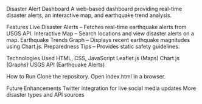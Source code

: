 Disaster Alert Dashboard
A web-based dashboard providing real-time disaster alerts, an interactive map, and earthquake trend analysis.

Features
Live Disaster Alerts – Fetches real-time earthquake alerts from USGS API.
Interactive Map – Search locations and view disaster alerts on a map.
Earthquake Trends Graph – Displays recent earthquake magnitudes using Chart.js.
Preparedness Tips – Provides static safety guidelines.


Technologies Used
HTML, CSS, JavaScript
Leaflet.js (Maps)
Chart.js (Graphs)
USGS API (Earthquake Alerts)

How to Run
Clone the repository.
Open index.html in a browser.


Future Enhancements
Twitter integration for live social media updates
More disaster types and API sources

